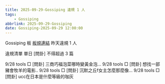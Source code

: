 ```yaml
---
title: 2025-09-29-Gossiping 違規 1 人
tags:
    - Gossiping
abbrlink: 2025-09-29-Gossiping
date: Gossiping-2025-09-29 12:00:00
---
```

Gossiping 板 [板規連結](https://www.ptt.cc/bbs/Gossiping/M.1637425085.A.07D.html)
昨天違規 1 人
<!-- more -->

違規清單
單日 [問卦] 不得超過 3 篇

9/28 tools □ [問卦] 三商巧福泡菜哪時變黃金泡…
9/28 tools □ [問卦] 想找一部豬會牧羊的電影..
9/28 tools □ [問卦] 沉默之丘f女主怎麼那麼像…
9/28 tools □ [問卦] ucc在日本是什麼等級的咖灰